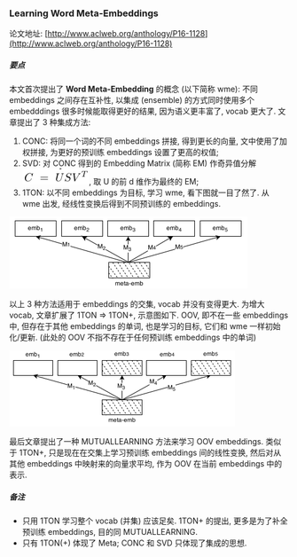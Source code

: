 ### Learning Word Meta-Embeddings

论文地址: [http://www.aclweb.org/anthology/P16-1128](http://www.aclweb.org/anthology/P16-1128)

##### 要点

本文首次提出了 **Word Meta-Embedding** 的概念 (以下简称 wme): 不同 embeddings 之间存在互补性, 以集成 (ensemble) 的方式同时使用多个 embedddings 很多时候能取得更好的结果, 因为语义更丰富了, vocab 更大了. 文章提出了 3 种集成方法:

1. CONC: 将同一个词的不同 embeddings 拼接, 得到更长的向量, 文中使用了加权拼接, 为更好的预训练 embeddings 设置了更高的权值;
2. SVD: 对 CONC 得到的 Embedding Matrix (简称 EM) 作奇异值分解 ![WME SVD](../../img/11/wme_svd.png), 取 U 的前 d 维作为最终的 EM;
3. 1TON: 以不同 embeddings 为目标, 学习 wme, 看下图就一目了然了. 从 wme 出发, 经线性变换后得到不同预训练的 embeddings.

![1TON](../../img/11/wme_1ton.png)

以上 3 种方法适用于 embeddings 的交集, vocab 并没有变得更大. 为增大 vocab, 文章扩展了 1TON => 1TON+, 示意图如下. OOV, 即不在一些 embeddings 中, 但存在于其他 embeddings 的单词, 也是学习的目标, 它们和 wme 一样初始化/更新. (此处的 OOV 不指不存在于任何预训练 embeddings 中的单词)

![1TON+](../../img/11/wme_1ton+.png)

最后文章提出了一种 MUTUALLEARNING 方法来学习 OOV embeddings. 类似于 1TON+, 只是现在在交集上学习预训练 embeddings 间的线性变换, 然后对从其他 embeddings 中映射来的向量求平均, 作为 OOV 在当前 embeddings 中的表示.


##### 备注

* 只用 1TON 学习整个 vocab (并集) 应该足矣. 1TON+ 的提出, 更多是为了补全预训练 embeddings, 目的同 MUTUALLEARNING.
* 只有 1TON(+) 体现了 Meta; CONC 和 SVD 只体现了集成的思想.
